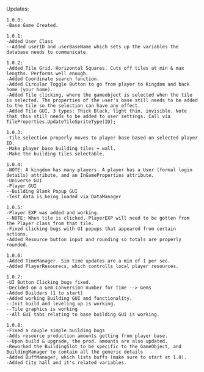 Updates:

    1.0.0:
    -Base Game Created.

    1.0.1:
    -Added User Class
    --Added userID and userBaseName which sets up the variables the database needs to communicate.

    1.0.2:
    -Added Tile Grid. Horizontal Squares. Cuts off tiles at min & max lengths. Performs well enough.
    -Added Coordinate search function.
    -Added Circular Toggle Button to go from player to Kingdom and back home (your home).
    -Added Tile clicking, where the gameobject is selected when the tile is selected. The properties of the user's base still needs to be added to the tile so the selection can have any effect.
    -Added Tile GUI, 3 types: Thick Black, light thin, invisible. Note that this still needs to be added to user settings. Call via TileProperties.UpdateTileSpriteType(ID);

    1.0.3:
    -Tile selection properly moves to player base based on selected player ID.
    -Make player base building tiles + wall.
    -Make the building tiles selectable.

    1.0.4:
    -NOTE: A kingdom has many players. A player has a User (formal login details) attribute, and an InGameProperties attribute.
    -Universe GUI
    -Player GUI
    --Building Blank Popup GUI
    -Test data is being loaded via DataManager

    1.0.5:
    -Player EXP was added and working.
    --NOTE: When tile is clicked, PlayerEXP will need to be gotten from the Player class from that tile.
    -Fixed clicking bugs with UI popups that appeared from certain actions.
    -Added Resource button input and rounding so totals are properly rounded.

    1.0.6:
    -Added TimeManager. Sim time updates are a min of 1 per sec.
    -Added PlayerResourecs, which controlls local player resources.

    1.0.7:
    -UI Button Clicking bugs fixed.
    -Decided on a Gem Conversion number for Time --> Gems
    -Added Builders (1 to start)
    -Added working Building GUI and functionality.
    --Init build and leveling up is working.
    --Tile graphics is working
    --All GUI tabs relating to base building GUI is working.

    1.0.8:
    -Fixed a couple simple building bugs
    -Adds resource production amounts getting from player base.
    --Upon build & upgrade, the prod. amounts are also updated.
    -Reworked the BuildingSlot to be specific to the GameObject, and BuildingManager to contain all the generic details
    -Added BuffManager, which lists buffs (make sure to start at 1.0).
    -Added City hall and it's related variables.
